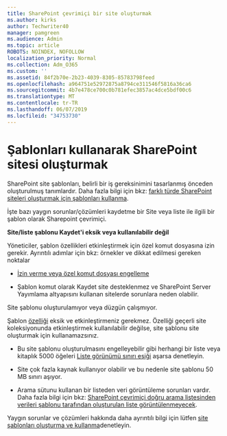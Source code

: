 ```yaml
---
title: SharePoint çevrimiçi bir site oluşturmak
ms.author: kirks
author: Techwriter40
manager: pamgreen
ms.audience: Admin
ms.topic: article
ROBOTS: NOINDEX, NOFOLLOW
localization_priority: Normal
ms.collection: Adm_O365
ms.custom: ''
ms.assetid: 84f2b70e-2b23-4039-8305-85783798feed
ms.openlocfilehash: a964751e52972875a8794ce311546f5816a36ca6
ms.sourcegitcommit: 4b7e478ce700c0b781efec3857ac4dce5bdf00c6
ms.translationtype: MT
ms.contentlocale: tr-TR
ms.lasthandoff: 06/07/2019
ms.locfileid: "34753730"
---
```

# <a name="create-sharepoint-sites-using-templates"></a>Şablonları kullanarak SharePoint sitesi oluşturmak

SharePoint site şablonları, belirli bir iş gereksinimini tasarlanmış önceden oluşturulmuş tanımlardır. Daha fazla bilgi için bkz: [farklı türde SharePoint siteleri oluşturmak için şablonları kullanma](https://support.office.com/article/using-templates-to-create-different-kinds-of-sharepoint-sites-449eccec-ff99-4cf3-b62e-dcfee37e8da4).

İşte bazı yaygın sorunlar/çözümleri kaydetme bir Site veya liste ile ilgili bir şablon olarak Sharepoint çevrimiçi. 

**Site/liste şablonu Kaydet'i eksik veya kullanılabilir değil**

Yöneticiler, şablon özellikleri etkinleştirmek için özel komut dosyasına izin gerekir. Ayrıntılı adımlar için bkz: örnekler ve dikkat edilmesi gereken noktalar 

- [İzin verme veya özel komut dosyası engelleme](https://docs.microsoft.com/sharepoint/allow-or-prevent-custom-script)

- Şablon komut olarak Kaydet site desteklenmez ve SharePoint Server Yayımlama altyapısını kullanan sitelerde sorunlara neden olabilir.

Site şablonu oluşturulamıyor veya düzgün çalışmıyor.

Şablon [özelliği](https://social.technet.microsoft.com/wiki/contents/articles/14423.sharepoint-2013-existing-features-guid.aspx) eksik ve etkinleştirmeniz gerekmez. Özelliği geçerli site koleksiyonunda etkinleştirmek kullanılabilir değilse, site şablonu site oluşturmak için kullanamazsınız.

- Bu site şablonu oluşturulmasını engelleyebilir gibi herhangi bir liste veya kitaplık 5000 öğeleri [Liste görünümü sınırı eşiği](https://support.office.com/article/Manage-large-lists-and-libraries-in-SharePoint-B8588DAE-9387-48C2-9248-C24122F07C59) aşarsa denetleyin.

- Site çok fazla kaynak kullanıyor olabilir ve bu nedenle site şablonu 50 MB sınırı aşıyor.


- Arama sütunu kullanan bir listeden veri görüntüleme sorunları vardır. Daha fazla bilgi için bkz: [SharePoint çevrimiçi doğru arama listesinden verileri şablonu tarafından oluşturulan liste görüntülenmeyecek](https://support.office.com/article/template-generated-list-doesn-t-display-correct-data-for-a-column-in-sharepoint-online-20430b62-e40c-4f6f-8889-aa24e80d605a).

Yaygın sorunlar ve çözümleri hakkında daha ayrıntılı bilgi için lütfen [site şablonları oluşturma ve kullanma](https://support.office.com/article/Create-and-use-site-templates-60371B0F-00E0-4C49-A844-34759EBDD989)denetleyin.



